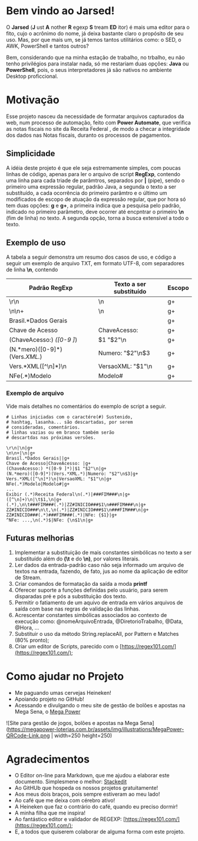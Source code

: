 # Bem vindo ao Jarsed!

O **Jarsed** (**J** ust **A** nother **R** egexp **S** tream **ED** itor) é mais uma editor para o fito, cujo o acrônimo do nome, já deixa bastante claro o propósito de seu uso. Mas, por que mais um, se já temos tantos utilitários como: o SED, o AWK, PowerShell e tantos outros? 

Bem, considerando que na minha estação de trabalho, no trbalho, eu não tenho privilégios para instalar nada, só me restariam duas opções: **Java** ou **PowerShell**, pois, o seus interpretadores já são nativos no ambiente Desktop proficcional. 

# Motivação

Esse projeto nasceu da necessidade de formatar arquivos capturados da web, num processo de automação, feito com **Power Automate**, que verifica as notas fiscais no site da Receita Federal , de modo a checar a integridade dos dados nas Notas fiscais, duranto os processos de pagamentos.

## Simplicidade

A idéia deste projeto é que ele seja estremamente simples, com poucas linhas de código, apenas para ler o arquivo de script **RegExp**, contendo uma linha para cada triade de parâmtros, separados por **|** (pipe), sendo o primeiro uma expressão regular, padrão Java, a segunda o texto a ser substítuído, a  cada ocorrência do primeiro parâmtro e o último um modificados de escopo de atuação da expressão regular, que por hora só tem duas opções: __g__ e __g+__, a primeira indica que a pesquisa pelo padrão, indicado no primeiro parâmetro,  deve ocorrer até encpntrar o primeiro **\n** (fim de linha) no texto. A segunda opção, torna a busca extensível a todo o texto.

## Exemplo de uso

A tabela a seguir demonstra um resumo dos casos de uso, e código a seguir um exemplo de arquivo TXT, em formato UTF-8, com separadores de linha **\n**, contendo

|  Padrão RegExp | Texto a ser substituído | Escopo |
| ---            | ----                    | ---    |
| \r\n           | \n                      |g+      |
| \n\n+          | \n                      |g+      |
| Brasil.*Dados Gerais|                    |g+      |
| Chave de Acesso| ChaveAcesso:            |g+      |
| (ChaveAcesso:) *([0-9 ]*) | $1 "$2"\n    |g+      |
| (N.\*mero)([0-9]*)(Vers.*XML.*) | Numero: "$2"\n$3 |g+|
| Vers.*XML(\[\^\n]\*)\n | VersaoXML: "$1"\n | g+ |
| NFe(.\*)Modelo | Modelo# | g+ |

### Exemplo de arquivo

Vide mais detalhes no comentários do exemplo de script a seguir.
   
    # Linhas iniciadas com o caractére(#) Sustenido,
    # hashtag, lasanha... são descartadas, por serem
    # consideradas, comentários.
    # linhas vazias ou em branco também serão 
    # descartdas nas próximas versões.
    
    \r\n|\n|g+
    \n\n+|\n|g+
    Brasil.*Dados Gerais||g+
    Chave de Acesso|ChaveAcesso: |g+
    (ChaveAcesso:) *([0-9 ]*)|$1 "$2"\n|g+
    (N.*mero)([0-9]*)(Vers.*XML.*)|Numero: "$2"\n$3|g+
    Vers.*XML([^\n]*)\n|VersaoXML: "$1"\n|g+
    NFe(.*)Modelo|Modelo#|g+
    ...
    Exibir (.*)Receita Federal\n(.*)|###FIM###\n|g+
    ([^\n]+)\n|\t$1,\n|g+
    (.*),\n\t###FIM###(.*)|ZZ#INICIO###$1\n###FIM###\n|g+ 
    ZZ#INICIO###\n\t,\n(.*)|ZZ#INICIO###$1\n###FIM###\n|g+
    ZZ#INICIO###(.*)###FIM###(.*)|NFe: {$1}|g+
    ^NFe: ...,\n(.*)$|NFe: {\n$1\n|g+


## Futuras melhorias

 1. Implementar a substituição de mais constantes simbólicas no texto a ser substituído além do **(\t** e do **\n)**, por valores literais.
 2. Ler dados da entrada-padrão caso não seja informado um arquivo de textos na entrada, fazendo, de fato, jus ao nome da aplicação de editor de Stream.
 3. Criar comandos de formatação da saída a moda **printf**
 4. Oferecer suporte a funções definidas pelo usuário, para serem disparadas  pré e pós a substituição dos texto.
 5. Permitir o fatiamento de um aquivo de entrada em vários arquivos de saída com base nas regras de validação das linhas.
 6. Acrescentar constantes simbólicas associados ao contexto de  execução como: @nomeArquivoEntrada, @DiretorioTrabalho, @Data, @Hora, ...
 7. Substituir o uso da método String.replaceAll, por Pattern e Matches (80% pronto);
 8. Criar um editor de Scripts, parecido com o [https://regex101.com/](https://regex101.com/);
 

# Como ajudar no Projeto

 - Me paguando umas cervejas Heineken!  
 - Apoiando projeto no GitHub!
 - Acessando e divulgando o meu site de gestão de bolões e apostas na Mega Sena, o [Mega Power](https://megapower-loterias.com.br/)

![Site para gestão de jogos, bolões e apostas na Mega Sena](https://megapower-loterias.com.br/assets/img/illustrations/MegaPower-QRCode-Link.png | width=250 height=250)

# Agradecimentos
- O Editor on-line para Markdown, que me ajudou a elaborar este documento. Simplesmene o melhor: [Stackedit](https://stackedit.io/app#)
- Ao GitHUb que hospeda os nossos projetos gratuitamente!
- Aos meus dois braços, pois sempre estiveram ao meu lado!
- Ao café que me deixa com cérebro ativo!
- A Heineken que faz o contrário do café, quando eu preciso dormir!
- A minha filha que me inspira!
- Ao fantástico editor e validador de REGEXP: [https://regex101.com/](https://regex101.com/);
- E, a todos que quiserem colaborar de alguma forma com este projeto.
